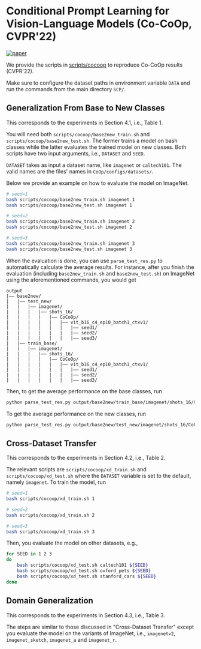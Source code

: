 # Conditional Prompt Learning for Vision-Language Models (Co-CoOp, CVPR'22)
[![paper](https://img.shields.io/badge/arXiv-Paper-<COLOR>.svg)](https://arxiv.org/abs/2203.05557)

We provide the scripts in [scripts/cocoop](../scripts/cocoop) to reproduce Co-CoOp results (CVPR'22).

Make sure to configure the dataset paths in environment variable `DATA` and run the commands from the main directory `SCP/`.

## Generalization From Base to New Classes

This corresponds to the experiments in Section 4.1, i.e., Table 1.

You will need both `scripts/cocoop/base2new_train.sh` and `scripts/cocoop/base2new_test.sh`. The former trains a model on bash classes while the latter evaluates the trained model on new classes. Both scripts have two input arguments, i.e., `DATASET` and `SEED`.

`DATASET` takes as input a dataset name, like `imagenet` or `caltech101`. The valid names are the files' names in `CoOp/configs/datasets/`.

Below we provide an example on how to evaluate the model on ImageNet.

```bash
# seed=1
bash scripts/cocoop/base2new_train.sh imagenet 1
bash scripts/cocoop/base2new_test.sh imagenet 1

# seed=2
bash scripts/cocoop/base2new_train.sh imagenet 2
bash scripts/cocoop/base2new_test.sh imagenet 2

# seed=3
bash scripts/cocoop/base2new_train.sh imagenet 3
bash scripts/cocoop/base2new_test.sh imagenet 3
```

When the evaluation is done, you can use `parse_test_res.py` to automatically calculate the average results. For instance, after you finish the evaluation (including `base2new_train.sh` and `base2new_test.sh`) on ImageNet using the aforementioned commands, you would get

```
output
|–– base2new/
|   |–– test_new/
|   |   |–– imagenet/
|   |   |   |–– shots_16/
|   |   |   |   |–– CoCoOp/
|   |   |   |   |   |–– vit_b16_c4_ep10_batch1_ctxv1/
|   |   |   |   |   |   |–– seed1/
|   |   |   |   |   |   |–– seed2/
|   |   |   |   |   |   |–– seed3/
|   |–– train_base/
|   |   |–– imagenet/
|   |   |   |–– shots_16/
|   |   |   |   |–– CoCoOp/
|   |   |   |   |   |–– vit_b16_c4_ep10_batch1_ctxv1/
|   |   |   |   |   |   |–– seed1/
|   |   |   |   |   |   |–– seed2/
|   |   |   |   |   |   |–– seed3/
```

Then, to get the average performance on the base classes, run

```bash
python parse_test_res.py output/base2new/train_base/imagenet/shots_16/CoCoOp/vit_b16_c4_ep10_batch1_ctxv1
```

To get the average performance on the new classes, run

```bash
python parse_test_res.py output/base2new/test_new/imagenet/shots_16/CoCoOp/vit_b16_c4_ep10_batch1_ctxv1 --test-log
```

## Cross-Dataset Transfer

This corresponds to the experiments in Section 4.2, i.e., Table 2.

The relevant scripts are `scripts/cocoop/xd_train.sh` and `scripts/cocoop/xd_test.sh` where the `DATASET` variable is set to the default, namely `imagenet`. To train the model, run

```bash
# seed=1
bash scripts/cocoop/xd_train.sh 1

# seed=2
bash scripts/cocoop/xd_train.sh 2

# seed=3
bash scripts/cocoop/xd_train.sh 3
```

Then, you evaluate the model on other datasets, e.g.,

```bash
for SEED in 1 2 3
do
    bash scripts/cocoop/xd_test.sh caltech101 ${SEED}
    bash scripts/cocoop/xd_test.sh oxford_pets ${SEED}
    bash scripts/cocoop/xd_test.sh stanford_cars ${SEED}
done
```

## Domain Generalization

This corresponds to the experiments in Section 4.3, i.e., Table 3.

The steps are similar to those discussed in "Cross-Dataset Transfer" except you evaluate the model on the variants of ImageNet, i.e., `imagenetv2`, `imagenet_sketch`, `imagenet_a` and `imagenet_r`.